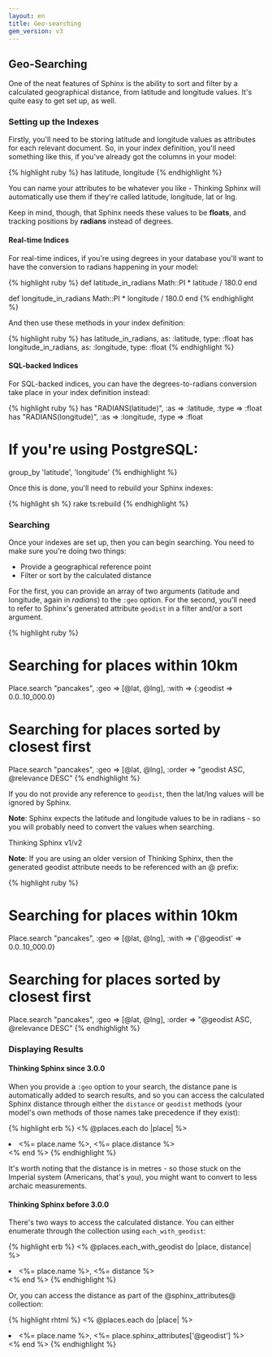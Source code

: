 ```yaml
---
layout: en
title: Geo-searching
gem_version: v3
---
```


## Geo-Searching

One of the neat features of Sphinx is the ability to sort and filter by a calculated geographical distance, from latitude and longitude values. It's quite easy to get set up, as well.

### Setting up the Indexes

Firstly, you'll need to be storing latitude and longitude values as attributes for each relevant document. So, in your index definition, you'll need something like this, if you've already got the columns in your model:

{% highlight ruby %}
has latitude, longitude
{% endhighlight %}

You can name your attributes to be whatever you like - Thinking Sphinx will automatically use them if they're called latitude, longitude, lat or lng.

Keep in mind, though, that Sphinx needs these values to be **floats**, and tracking positions by **radians** instead of degrees.

#### Real-time Indices

For real-time indices, if you're using degrees in your database you'll want to have the conversion to radians happening in your model:

{% highlight ruby %}
def latitude_in_radians
  Math::PI * latitude / 180.0
end

def longitude_in_radians
  Math::PI * longitude / 180.0
end
{% endhighlight %}

And then use these methods in your index definition:

{% highlight ruby %}
has latitude_in_radians, as: :latitude, type: :float
has longitude_in_radians, as: :longitude, type: :float
{% endhighlight %}

#### SQL-backed Indices

For SQL-backed indices, you can have the degrees-to-radians conversion take place in your index definition instead:

{% highlight ruby %}
has "RADIANS(latitude)",  :as => :latitude,  :type => :float
has "RADIANS(longitude)", :as => :longitude, :type => :float

# If you're using PostgreSQL:
group_by 'latitude', 'longitude'
{% endhighlight %}

Once this is done, you'll need to rebuild your Sphinx indexes:

{% highlight sh %}
rake ts:rebuild
{% endhighlight %}

### Searching

Once your indexes are set up, then you can begin searching. You need to make sure you're doing two things:

* Provide a geographical reference point
* Filter or sort by the calculated distance

For the first, you can provide an array of two arguments (latitude and longitude, again in *radians*) to the `:geo` option. For the second, you'll need to refer to Sphinx's generated attribute `geodist` in a filter and/or a sort argument.

{% highlight ruby %}
# Searching for places within 10km
Place.search "pancakes", :geo => [@lat, @lng],
  :with => {:geodist => 0.0..10_000.0}
# Searching for places sorted by closest first
Place.search "pancakes", :geo => [@lat, @lng],
  :order => "geodist ASC, @relevance DESC"
{% endhighlight %}

If you do not provide any reference to `geodist`, then the lat/lng values will be ignored by Sphinx.

<div class="note">
  <p><strong>Note</strong>: Sphinx expects the latitude and longitude values to be in radians - so you will probably need to convert the values when searching.</p>
</div>

<div class="note">
  <p class="old">Thinking Sphinx v1/v2</p>
  <p><strong>Note</strong>: If you are using an older version of Thinking Sphinx, then the generated geodist attribute needs to be referenced with an @ prefix:</p>

  {% highlight ruby %}
# Searching for places within 10km
Place.search "pancakes", :geo => [@lat, @lng],
  :with => {'@geodist' => 0.0..10_000.0}
# Searching for places sorted by closest first
Place.search "pancakes", :geo => [@lat, @lng],
  :order => "@geodist ASC, @relevance DESC"
{% endhighlight %}
</div>

### Displaying Results

#### Thinking Sphinx since 3.0.0

When you provide a `:geo` option to your search, the distance pane is automatically added to search results, and so you can access the calculated Sphinx distance through either the `distance` or `geodist` methods (your model's own methods of those names take precedence if they exist):

{% highlight erb %}
<% @places.each do |place| %>
  <li><%= place.name %>, <%= place.distance %></li>
<% end %>
{% endhighlight %}

It's worth noting that the distance is in metres - so those stuck on the Imperial system (Americans, that's you), you might want to convert to less archaic measurements.

#### Thinking Sphinx before 3.0.0

There's two ways to access the calculated distance. You can either enumerate through the collection using `each_with_geodist`:

{% highlight erb %}
<% @places.each_with_geodist do |place, distance| %>
  <li><%= place.name %>, <%= distance %></li>
<% end %>
{% endhighlight %}

Or, you can access the distance as part of the @sphinx_attributes@ collection:

{% highlight rhtml %}
<% @places.each do |place| %>
  <li>
    <%= place.name %>,
    <%= place.sphinx_attributes['@geodist'] %>
  </li>
<% end %>
{% endhighlight %}
